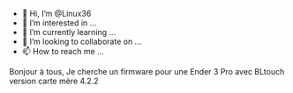 - 👋 Hi, I’m @Linux36
- 👀 I’m interested in ...
- 🌱 I’m currently learning ...
- 💞️ I’m looking to collaborate on ...
- 📫 How to reach me ...

<!---
Linux36/Linux36 is a ✨ special ✨ repository because its `README.md` (this file) appears on your GitHub profile.
You can click the Preview link to take a look at your changes.
--->
Bonjour à tous,
Je cherche un firmware pour une Ender 3 Pro avec BLtouch version carte mère 4.2.2
